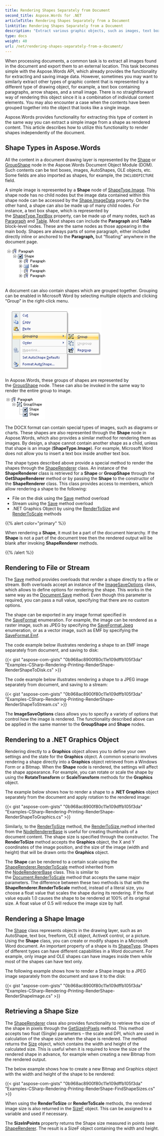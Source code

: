 ```yaml
---
title: Rendering Shapes Separately from Document
second_title: Aspose.Words for .NET
articleTitle: Rendering Shapes Separately from a Document
linktitle: Rendering Shapes Separately from a Document
description: "Extract various graphic objects, such as images, text box containing paragraphs, or arrow shapes, when processing a document, and export them to an external location using C#."
type: docs
weight: 40
url: /net/rendering-shapes-separately-from-a-document/
---
```


When processing documents, a common task is to extract all images found in the document and export them to an external location. This task becomes simple with the Aspose.Words API, which already provides the functionality for extracting and saving image data. However, sometimes you may want to similarly extract other types of graphic content that is represented by a different type of drawing object, for example, a text box containing paragraphs, arrow shapes, and a small image. There is no straightforward way of rendering this object since it is a combination of individual content elements. You may also encounter a case when the contents have been grouped together into the object that looks like a single image.

Aspose.Words provides functionality for extracting this type of content in the same way you can extract a simple image from a shape as rendered content. This article describes how to utilize this functionality to render shapes independently of the document.

## Shape Types in Aspose.Words

All the content in a document drawing layer is represented by the [Shape](https://reference.aspose.com/words/net/aspose.words.drawing/shape/) or [GroupShape](https://reference.aspose.com/words/net/aspose.words.drawing/groupshape/) node in the Aspose.Words Document Object Module (DOM). Such contents can be text boxes, images, AutoShapes, OLE objects, etc. Some fields are also imported as shapes, for example, the `INCLUDEPICTURE` field.

A simple image is represented by a **Shape** node of [ShapeType.Image](https://reference.aspose.com/words/net/aspose.words.drawing/shapetype/). This shape node has no child nodes but the image data contained within this shape node can be accessed by the [Shape.ImageData](https://reference.aspose.com/words/net/aspose.words.drawing/shape/imagedata/) property. On the other hand, a shape can also be made up of many child nodes. For instance, a text box shape, which is represented by the [ShapeType.TextBox](https://reference.aspose.com/words/net/aspose.words.drawing/shapetype/) property, can be made up of many nodes, such as [Paragraph](https://reference.aspose.com/words/net/aspose.words/paragraph/) and [Table](https://reference.aspose.com/words/net/aspose.words.tables/table/). Most shapes can include the **Paragraph** and **Table** block-level nodes. These are the same nodes as those appearing in the main body. Shapes are always parts of some paragraph, either included directly inline or anchored to the **Paragraph,** but “floating” anywhere in the document page.

![rendering-shapes-separately-from-a-document_1](rendering-shapes-separately-from-a-document-1.png)

A document can also contain shapes which are grouped together. Grouping can be enabled in Microsoft Word by selecting multiple objects and clicking “Group” in the right-click menu.

![rendering-shapes-separately-from-a-document_2](rendering-shapes-separately-from-a-document-2.png)

In Aspose.Words, these groups of shapes are represented by the [GroupShape](https://reference.aspose.com/words/net/aspose.words.drawing/groupshape/) node. These can also be invoked in the same way to render the entire group to image.

![rendering-shapes-separately-from-a-document_3](rendering-shapes-separately-from-a-document-3.png)

The DOCX format can contain special types of images, such as diagrams or charts. These shapes are also represented through the **Shape** node in Aspose.Words, which also provides a similar method for rendering them as images. By design, a shape cannot contain another shape as a child, unless that shape is an image (**ShapeType.Image**). For example, Microsoft Word does not allow you to insert a text box inside another text box.

The shape types described above provide a special method to render the shapes through the [ShapeRenderer](https://reference.aspose.com/words/net/aspose.words.rendering/shaperenderer/) class. An instance of the **ShapeRenderer** class is retrieved for a **Shape** or **GroupShape** through the **GetShapeRenderer** method or by passing the **Shape** to the constructor of the **ShapeRenderer** class. This class provides access to members, which allow rendering a shape to the following:

- File on the disk using the [Save](https://reference.aspose.com/words/net/aspose.words.rendering/noderendererbase/save/) method overload
- Stream using the [Save](https://reference.aspose.com/words/net/aspose.words.rendering/noderendererbase/save/) method overload
- .NET Graphics Object by using the [RenderToSize](https://reference.aspose.com/words/net/aspose.words.rendering/noderendererbase/rendertosize/) and [RenderToScale](https://reference.aspose.com/words/net/aspose.words.rendering/noderendererbase/rendertoscale/) methods

{{% alert color="primary" %}}

When rendering a **Shape**, it must be a part of the document hierarchy. If the **Shape** is not a part of the document tree then the rendered output will be blank after invoking **ShapeRenderer** methods.

{{% /alert %}}

## Rendering to File or Stream

The [Save](https://reference.aspose.com/words/net/aspose.words.rendering/noderendererbase/save/) method provides overloads that render a shape directly to a file or stream. Both overloads accept an instance of the [ImageSaveOptions](https://reference.aspose.com/words/net/aspose.words.saving/imagesaveoptions/) class, which allows to define options for rendering the shape. This works in the same way as the [Document.Save](https://reference.aspose.com/words/net/aspose.words/document/save/#save) method. Even though this parameter is required, you can pass a null value, specifying that there are no custom options.

The shape can be exported in any image format specified in the [SaveFormat](https://reference.aspose.com/words/net/aspose.words/saveformat/) enumeration. For example, the image can be rendered as a raster image, such as JPEG by specifying the [SaveFormat.Jpeg](https://reference.aspose.com/words/net/aspose.words/saveformat/) enumeration, or as a vector image, such as EMF by specifying the [SaveFormat.Emf](https://reference.aspose.com/words/net/aspose.words/saveformat/).

The code example below illustrates rendering a shape to an EMF image separately from document, and saving to disk:

{{< gist "aspose-com-gists" "0b968ac8900f80c11e109dffb105f3da" "Examples-CSharp-Rendering-Printing-RenderShape-RenderShapeToDisk.cs" >}}

The code example below illustrates rendering a shape to a JPEG image separately from document, and saving to a stream:

{{< gist "aspose-com-gists" "0b968ac8900f80c11e109dffb105f3da" "Examples-CSharp-Rendering-Printing-RenderShape-RenderShapeToStream.cs" >}}

The **ImageSaveOptions** class allows you to specify a variety of options that control how the image is rendered. The functionality described above can be applied in the same manner to the **GroupShape** and **Shape** nodes.

## Rendering to a .NET Graphics Object

Rendering directly to a **Graphics** object allows you to define your own settings and the state for the **Graphics** object. A common scenario involves rendering a shape directly into a **Graphics** object retrieved from a Windows Form or a Bitmap. When the **Shape** node is rendered, the settings will affect the shape appearance. For example, you can rotate or scale the shape by using the **RotateTransform** or **ScaleTransform** methods for the **Graphics** object.

The example below shows how to render a shape to a .**NET Graphics** object separately from the document and apply rotation to the rendered image:

{{< gist "aspose-com-gists" "0b968ac8900f80c11e109dffb105f3da" "Examples-CSharp-Rendering-Printing-RenderShape-RenderShapeToGraphics.cs" >}}

Similarly, to the [RenderToSize](https://reference.aspose.com/words/net/aspose.words/document/rendertosize/) method, the [RenderToSize ](https://reference.aspose.com/words/net/aspose.words.rendering/noderendererbase/rendertosize/)method inherited from the [NodeRendererBase](https://reference.aspose.com/words/net/aspose.words.rendering/noderendererbase/) is useful for creating thumbnails of a document content. The shape size is specified through the constructor. The **RenderToSize** method accepts the **Graphics** object, the X and Y coordinates of the image position, and the size of the image (width and height) that will be drawn onto the **Graphics** object.

The **Shape** can be rendered to a certain scale using the [ShapeRenderer.RenderToScale](https://reference.aspose.com/words/net/aspose.words.rendering/noderendererbase/rendertoscale/) method inherited from the [NodeRendererBase](https://reference.aspose.com/words/net/aspose.words.rendering/noderendererbase/) class. This is similar to the [Document.RenderToScale](https://reference.aspose.com/words/net/aspose.words/document/rendertoscale/) method that accepts the same major parameters. The difference between these two methods is that with the **ShapeRenderer.RenderToScale** method, instead of a literal size, you choose a float value that scales the shape during its rendering. If the float value equals 1.0 causes the shape to be rendered at 100% of its original size. A float value of 0.5 will reduce the image size by half.

## Rendering a Shape Image

The [Shape](https://reference.aspose.com/words/net/aspose.words.drawing/shape/) class represents objects in the drawing layer, such as an AutoShape, text box, freeform, OLE object, ActiveX control, or a picture. Using the **Shape** class, you can create or modify shapes in a Microsoft Word document. An important property of a shape is its [ShapeType](https://reference.aspose.com/words/net/aspose.words.drawing/shape/base/properties/shapetype). Shapes of different types can have different capabilities in a Word document. For example, only image and OLE shapes can have images inside them while most of the shapes can have text only.

The following example shows how to render a Shape image to a JPEG image separately from the document and save it to the disk:

{{< gist "aspose-com-gists" "0b968ac8900f80c11e109dffb105f3da" "Examples-CSharp-Rendering-Printing-RenderShape-RenderShapeImage.cs" >}}

## Retrieving a Shape Size

The [ShapeRenderer](https://reference.aspose.com/words/net/aspose.words.rendering/shaperenderer/) class also provides functionality to retrieve the size of the shape in pixels through the [GetSizeInPixels](https://reference.aspose.com/words/net/aspose.words.rendering/noderendererbase/getsizeinpixels/) method. This method accepts two float (Single) parameters – the scale and DPI, which are used in calculation of the shape size when the shape is rendered. The method returns the [Size](https://reference.aspose.com/words/net/aspose.words.rendering/noderendererbase/getsizeinpixels/) object, which contains the width and height of the calculated size. This is useful when it is required to know the size of the rendered shape in advance, for example when creating a new Bitmap from the rendered output.

The below example shows how to create a new Bitmap and Graphics object with the width and height of the shape to be rendered:

{{< gist "aspose-com-gists" "0b968ac8900f80c11e109dffb105f3da" "Examples-CSharp-Rendering-Printing-RenderShape-FindShapeSizes.cs" >}}

When using the **RenderToSize** or **RenderToScale** methods, the rendered image size is also returned in the [SizeF](https://reference.aspose.com/words/net/aspose.words.rendering/noderendererbase/rendertoscale/) object. This can be assigned to a variable and used if necessary.

The **SizeInPoints** property returns the Shape size measured in points (see [ShapeRenderer](https://reference.aspose.com/words/net/aspose.words.rendering/shaperenderer/properties/index). The result is a SizeF object containing the width and height.
